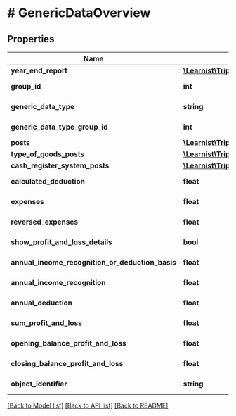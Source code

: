 # # GenericDataOverview

## Properties

Name | Type | Description | Notes
------------ | ------------- | ------------- | -------------
**year_end_report** | [**\Learnist\Tripletex\Model\YearEndReport**](YearEndReport.md) |  | [optional]
**group_id** | **int** |  | [optional] [readonly]
**generic_data_type** | **string** |  | [optional] [readonly]
**generic_data_type_group_id** | **int** |  | [optional] [readonly]
**posts** | [**\Learnist\Tripletex\Model\GenericData[]**](GenericData.md) |  | [optional]
**type_of_goods_posts** | [**\Learnist\Tripletex\Model\TypeOfGoods[]**](TypeOfGoods.md) |  | [optional]
**cash_register_system_posts** | [**\Learnist\Tripletex\Model\CashRegisterSystem[]**](CashRegisterSystem.md) |  | [optional]
**calculated_deduction** | **float** |  | [optional] [readonly]
**expenses** | **float** |  | [optional] [readonly]
**reversed_expenses** | **float** |  | [optional] [readonly]
**show_profit_and_loss_details** | **bool** |  | [optional] [readonly]
**annual_income_recognition_or_deduction_basis** | **float** |  | [optional] [readonly]
**annual_income_recognition** | **float** |  | [optional] [readonly]
**annual_deduction** | **float** |  | [optional] [readonly]
**sum_profit_and_loss** | **float** |  | [optional] [readonly]
**opening_balance_profit_and_loss** | **float** |  | [optional] [readonly]
**closing_balance_profit_and_loss** | **float** |  | [optional] [readonly]
**object_identifier** | **string** |  | [optional] [readonly]

[[Back to Model list]](../../README.md#models) [[Back to API list]](../../README.md#endpoints) [[Back to README]](../../README.md)
